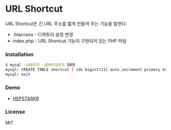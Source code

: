 # URL Shortcut

URL Shortcut은 긴 URL 주소를 짧게 만들어 주는 기능을 말한다.

  - .htaccess - 디렉토리 설정 변경
  - index.php - URL Shortcut 기능이 구현되어 있는 PHP 파일

### Installation

```sh
$ mysql -uDB유저 -pDB비밀번호 DB명
mysql> CREATE TABLE shortcut ( idx bigint(11) auto_increment primary key, url text, shortcut text );
mysql> exit
```

### Demo

* [HEPSTARKR]

### License
MIT

   [HEPSTARKR]: <https://hepstar.kr/fb/?md=create>
